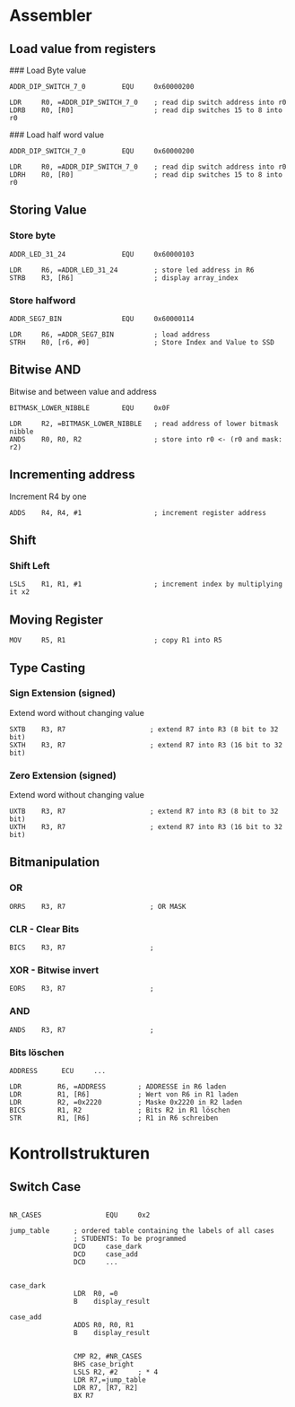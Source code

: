 # Assembler

## Load value from registers

### Load Byte value
```assembler
ADDR_DIP_SWITCH_7_0         EQU     0x60000200

LDR     R0, =ADDR_DIP_SWITCH_7_0 	; read dip switch address into r0
LDRB    R0, [R0]					; read dip switches 15 to 8 into r0
```

### Load half word value
```assembler
ADDR_DIP_SWITCH_7_0         EQU     0x60000200

LDR     R0, =ADDR_DIP_SWITCH_7_0 	; read dip switch address into r0
LDRH    R0, [R0]					; read dip switches 15 to 8 into r0
```

## Storing Value

### Store byte

```assembler
ADDR_LED_31_24              EQU     0x60000103

LDR     R6, =ADDR_LED_31_24 		; store led address in R6
STRB    R3, [R6] 					; display array_index
```

### Store halfword

```assembler
ADDR_SEG7_BIN   			EQU		0x60000114

LDR     R6, =ADDR_SEG7_BIN			; load address
STRH    R0, [r6, #0]				; Store Index and Value to SSD
```

## Bitwise AND


Bitwise and between value and address
```assembler
BITMASK_LOWER_NIBBLE        EQU     0x0F

LDR		R2, =BITMASK_LOWER_NIBBLE	; read address of lower bitmask nibble
ANDS	R0, R0, R2					; store into r0 <- (r0 and mask: r2)
```


## Incrementing address

Increment R4 by one

```assembler
ADDS	R4, R4, #1					; increment register address
```

## Shift 

### Shift Left

```assembler
LSLS	R1, R1, #1					; increment index by multiplying it x2
```

## Moving Register

```assembler
MOV		R5, R1						; copy R1 into R5
```

## Type Casting

### Sign Extension (signed)

Extend word without changing value

```assembler
SXTB    R3, R7                     ; extend R7 into R3 (8 bit to 32 bit)
SXTH    R3, R7                     ; extend R7 into R3 (16 bit to 32 bit)
```

### Zero Extension (signed)

Extend word without changing value

```assembler
UXTB    R3, R7                     ; extend R7 into R3 (8 bit to 32 bit)
UXTH    R3, R7                     ; extend R7 into R3 (16 bit to 32 bit)
```

## Bitmanipulation


### OR

```assembler
ORRS    R3, R7                     ; OR MASK
```

### CLR - Clear Bits

```assembler
BICS    R3, R7                     ; 
```

### XOR - Bitwise invert

```assembler
EORS    R3, R7                     ; 
```

### AND

```assembler
ANDS    R3, R7                     ; 
```

### Bits löschen

```assembler
ADDRESS      ECU     ...

LDR         R6, =ADDRESS        ; ADDRESSE in R6 laden
LDR         R1, [R6]            ; Wert von R6 in R1 laden
LDR         R2, =0x2220         ; Maske 0x2220 in R2 laden
BICS        R1, R2              ; Bits R2 in R1 löschen
STR         R1, [R6]            ; R1 in R6 schreiben
```


# Kontrollstrukturen

## Switch Case

```assembly

NR_CASES                EQU     0x2

jump_table      ; ordered table containing the labels of all cases
                ; STUDENTS: To be programmed 
				DCD		case_dark
				DCD 	case_add
				DCD		...


case_dark       
                LDR  R0, =0
                B    display_result  

case_add        
                ADDS R0, R0, R1
                B    display_result


                CMP	R2, #NR_CASES
				BHS	case_bright
				LSLS R2, #2		; * 4
				LDR R7,=jump_table
				LDR R7, [R7, R2]
				BX R7

```